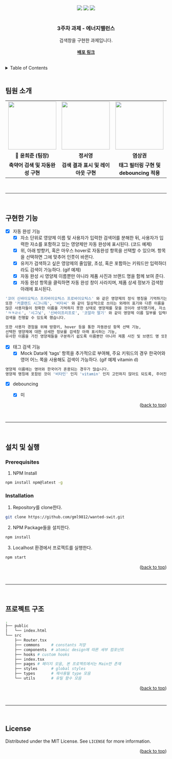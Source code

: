 <div id="top"></div>

<div align='center'>
  <img src="https://img.shields.io/badge/JavaScript-F7DF1E?style=for-the-badge&logo=javascript&logoColor=black"/>
  <img src="https://img.shields.io/badge/React-61DAFB?style=for-the-badge&logo=React&logoColor=blue"/>
  <img src="https://img.shields.io/badge/typescript-%23007ACC.svg?style=for-the-badge&logo=typescript&logoColor=white" />
</div>

<br />

<div align="center">
  <h3 align="center">3주차 과제 - 에너지밸런스</h3>
  <p align="center">
    검색창을 구현한 과제입니다.
    <br />
    <br />
    <a href="https://jolly-banach-dedde6.netlify.app/"><strong>배포 링크</strong></a>
  </p>
</div>

<br>



<details>
  <summary>Table of Contents</summary>
  <ol>
    <li><a href="#팀원-소개">팀원 소개</a></li>
    <li><a href="#과제-소개">과제 소개</a></li>
    <li><a href="#구현한-기능">구현한 기능</a></li>
    <li>
      <a href="#설치-및-실행">설치 및 실행
      <ul>
        <li><a href="#prerequisites">Prerequisites</a></li>
        <li><a href="#installation">Installation</a></li>
      </ul>
    </li>
    <li><a href="#프로젝트-구조">프로젝트 구조</a></li>
    <li><a href="#license">License</a></li>
  </ol>
</details>

<br>

## 팀원 소개

<table align="center">
  <tr>
    <td align="center"><a href="https://github.com/gml9812"><img src="https://avatars.githubusercontent.com/u/28294925?v=4" width="150px" /></a></td>
    <td align="center"><a href="https://github.com/seoysauce"><img src="https://avatars.githubusercontent.com/u/65898861?v=4" width="150px" /></a></td>
    <td align="center"><a href="https://github.com/Yummy-sk"><img src="https://avatars.githubusercontent.com/u/60822846?v=4" width="150px" /></a></td>
  </tr>
  <tr>
    <td align="center"><b>👑 윤희준 (팀장)</b></td>
    <td align="center"><b>정서영</b></td>
    <td align="center"><b>염상권</b></td>
  </tr>
  <tr>
    <td align="center"><b>축약어 검색 및 자동완성 구현</b></td>
    <td align="center"><b>검색 결과 표시 및 레이아웃 구현</b></td>
    <td align="center"><b>태그 필터링 구현 및 debouncing 적용</b></td>
  </tr>
</table>

<br>
<hr>
<br>

## 구현한 기능

- [x] 자동 완성 기능
  - [x] 자소 단위로 영양제 이름 및 사용자가 입력한 검색어를 분해한 뒤, 사용자가 입력한 자소를 포함하고 있는 영양제만 자동 완성에 표시된다. (코드 예제)
  - [x] 위, 아래 방향키, 혹은 마우스 hover로 자동완성 항목을 선택할 수 있으며. 항목을 선택하면 그에 맞추어 인풋이 바뀐다. 
  - [x] 유저가 검색하고 싶은 영양제의 줄임말, 초성, 혹은 포함하는 키워드만 입력하더라도 검색이 가능하다. (gif 예제)
  - [x] 자동 완성 시 영양제 이름뿐만 아니라 제품 사진과 브랜드 명을 함께 보여 준다.
  - [x] 자동 완성 항목을 클릭하면 자동 완성 창이 사라지며, 제품 상세 정보가 검색창 아래에 표시된다. 
 ```bash
 '코어 신바이오틱스 프리바이오틱스 프로바이오틱스' 와 같은 영양제의 정식 명칭을 기억하기는 쉬운 일이 아닙니다. 
 또한 '커클랜드 시그니춰', '비타씨' 와 같이 일상적으로 쓰이는 외래어 표기와 다른 이름을 가진 영양제도 많습니다. 
 많은 사용자들이 정확한 이름을 기억하지 못한 상태로 영양제를 찾을 것이라 생각했기에, 자소 분리를 사용해서
 'ㅋㅋㄹㄷ', '시그닟', '신바이프리프로', '코알라 딸기' 와 같이 영양제 이름 일부를 입력하지 않거나 초성으로 대체하더라도 
 검색을 진행할 수 있도록 했습니다.
 
 또한 사용자 경험을 위해 방향키, hover 등을 통한 자동완성 항목 선택 기능, 
 선택한 영양제에 대한 상세한 정보를 검색창 아래 표시하는 기능,  
 유사한 이름을 가진 영양제들을 구분하기 쉽도록 이름뿐만 아니라 제품 사진 및 브랜드 명 또한 자동완성에 표시하는 기능을 구현했습니다. 
 ```

- [x] 태그 검색 기능
  - [x] Mock Data에 'tags' 항목을 추가적으로 부여해, 주요 키워드의 경우 한국어와 영어 어느 쪽을 사용해도 검색이 가능하다. (gif 예제 vitamin d)
 ```bash
 영양제 이름에는 영어와 한국어가 혼용되는 경우가 많습니다. 
 영양제 명칭에 포함된 것이 '비타민' 인지 'vitamin' 인지 고민하지 않아도 되도록, 주어진 Mock Data에 tag를 추가적으로 부여해 편의성을 높였습니다.
 ```
 
- [x] debouncing
  - [x] 미




<p align="right">(<a href="#top">back to top</a>)</p>

<br>
<hr>
<br>

## 설치 및 실행

### Prerequisites

1. NPM Install

  ```sh
  npm install npm@latest -g
  ```

### Installation

1. Repository를 clone한다.

  ```sh
  git clone https://github.com/gml9812/wanted-swit.git
  ```

2. NPM Package들을 설치한다.

  ```sh
  npm install
  ```

3. Localhost 환경에서 프로젝트를 실행한다.

  ```sh
  npm start
  ```

<p align="right">(<a href="#top">back to top</a>)</p>

<br>
<hr>
<br>

## 프로젝트 구조

```bash
.
├── public
│   └── index.html
└── src
    ├── Router.tsx
    ├── commons     # constants 저장
    ├── components  # atomic design에 따른 세부 컴포넌트
    ├── hooks # custom hooks
    ├── index.tsx
    ├── pages # 페이지 모음, 본 프로젝트에서는 Main만 존재
    ├── styles      # global styles
    ├── types       # 재사용될 type 모음
    └── utils       # 유틸 함수 모음
```

<p align="right">(<a href="#top">back to top</a>)</p>

<br>
<hr>
<br>

## License

Distributed under the MIT License. See `LICENSE` for more information.

<p align="right">(<a href="#top">back to top</a>)</p>
